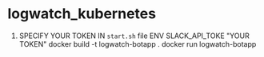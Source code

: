 # logwatch_kubernetes

1. SPECIFY YOUR TOKEN IN `start.sh` file ENV SLACK_API_TOKE "YOUR TOKEN"
docker build -t logwatch-botapp .
docker run logwatch-botapp
